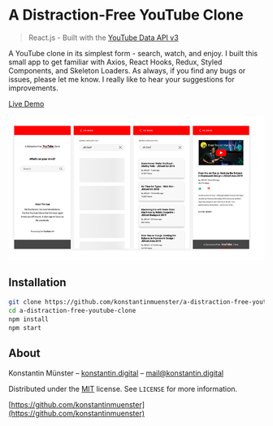 # A Distraction-Free YouTube Clone
> React.js - Built with the [YouTube Data API v3](https://developers.google.com/youtube/v3/)

A YouTube clone in its simplest form - search, watch, and enjoy. I built this small app to get familiar with Axios, React Hooks, Redux, Styled Components, and Skeleton Loaders. As always, if you find any bugs or issues, please let me know. I really like to hear your suggestions for improvements.

[Live Demo](https://elastic-yalow-f28e9d.netlify.com/)

![Screenshot React YouTube Clone App](screenshot.jpg)

## Installation

```sh
git clone https://github.com/konstantinmuenster/a-distraction-free-youtube-clone
cd a-distraction-free-youtube-clone
npm install
npm start
```

## About

Konstantin Münster – [konstantin.digital](https://konstantin.digital) – [mail@konstantin.digital](mailto:mail@konstantin.digital)

Distributed under the [MIT](http://showalicense.com/?fullname=Konstantin+M%C3%BCnster&year=2019#license-mit) license. 
See ``LICENSE`` for more information.

[https://github.com/konstantinmuenster](https://github.com/konstantinmuenster)